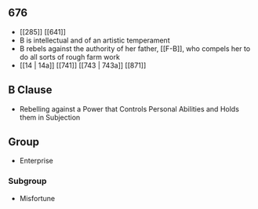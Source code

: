 ## 676
- [[285]] [[641]] 
- B is intellectual and of an artistic temperament
- B rebels against the authority of her father, [[F-B]], who compels her to do all sorts of rough farm work
- [[14 | 14a]] [[741]] [[743 | 743a]] [[871]] 

## B Clause
- Rebelling against a Power that Controls Personal Abilities and Holds them in Subjection

## Group
- Enterprise

### Subgroup
- Misfortune

